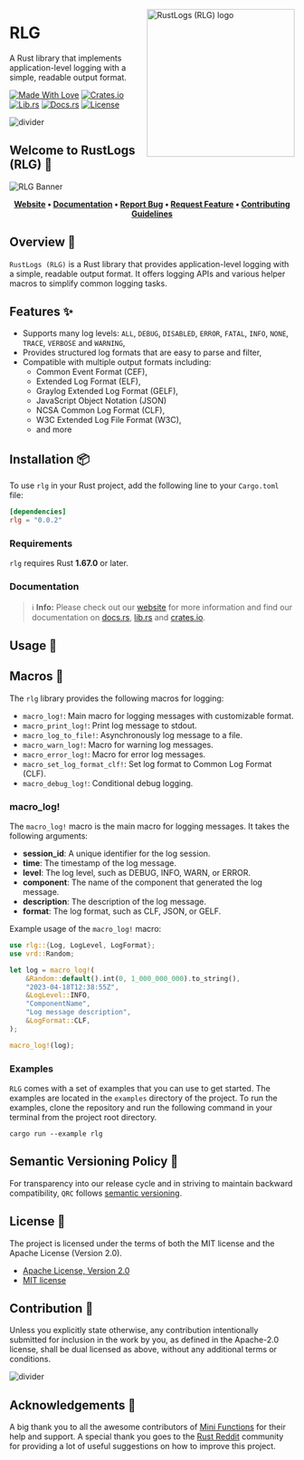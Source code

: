 <!-- markdownlint-disable MD033 MD041 -->

<img src="https://kura.pro/rlg/images/logos/rlg.svg"
alt="RustLogs (RLG) logo" height="261" width="261" align="right" />

<!-- markdownlint-enable MD033 MD041 -->

# RLG

A Rust library that implements application-level logging with a simple, readable output format.

[![Made With Love][made-with-rust]][05]
[![Crates.io][crates-badge]][07]
[![Lib.rs][libs-badge]][09]
[![Docs.rs][docs-badge]][08]
[![License][license-badge]][02]

![divider][divider]

## Welcome to RustLogs (RLG) 👋

![RLG Banner][banner]

<!-- markdownlint-disable MD033 -->
<center>

**[Website][00]
• [Documentation][08]
• [Report Bug][03]
• [Request Feature][03]
• [Contributing Guidelines][04]**

</center>

<!-- markdownlint-enable MD033 -->

## Overview 📖

`RustLogs (RLG)` is a Rust library that provides application-level logging with
a simple, readable output format. It offers logging APIs and various helper
macros to simplify common logging tasks.

## Features ✨

- Supports many log levels: `ALL`, `DEBUG`, `DISABLED`, `ERROR`,
  `FATAL`, `INFO`, `NONE`, `TRACE`, `VERBOSE` and `WARNING`,
- Provides structured log formats that are easy to parse and filter,
- Compatible with multiple output formats including:
  - Common Event Format (CEF),
  - Extended Log Format (ELF),
  - Graylog Extended Log Format (GELF),
  - JavaScript Object Notation (JSON)
  - NCSA Common Log Format (CLF),
  - W3C Extended Log File Format (W3C),
  - and more

## Installation 📦

To use `rlg` in your Rust project, add the following line to your `Cargo.toml` file:

```toml
[dependencies]
rlg = "0.0.2"
```

### Requirements

`rlg` requires Rust **1.67.0** or later.

### Documentation

> ℹ️ **Info:** Please check out our [website][00] for more information
and find our documentation on [docs.rs][08], [lib.rs][09] and
[crates.io][07].

## Usage 📖

## Macros 🔨

The `rlg` library provides the following macros for logging:

- `macro_log!`: Main macro for logging messages with customizable format.
- `macro_print_log!`: Print log message to stdout.
- `macro_log_to_file!`: Asynchronously log message to a file.
- `macro_warn_log!`: Macro for warning log messages.
- `macro_error_log!`: Macro for error log messages.
- `macro_set_log_format_clf!`: Set log format to Common Log Format (CLF).
- `macro_debug_log!`: Conditional debug logging.

### macro_log!

The `macro_log!` macro is the main macro for logging messages. It takes the following arguments:

- **session_id**: A unique identifier for the log session.
- **time**: The timestamp of the log message.
- **level**: The log level, such as DEBUG, INFO, WARN, or ERROR.
- **component**: The name of the component that generated the log message.
- **description**: The description of the log message.
- **format**: The log format, such as CLF, JSON, or GELF.


Example usage of the `macro_log!` macro:

```rust
use rlg::{Log, LogLevel, LogFormat};
use vrd::Random;

let log = macro_log!(
    &Random::default().int(0, 1_000_000_000).to_string(),
    "2023-04-18T12:38:55Z",
    &LogLevel::INFO,
    "ComponentName",
    "Log message description",
    &LogFormat::CLF,
);

macro_log!(log);
```

### Examples

`RLG` comes with a set of examples that you can use to get started. The
examples are located in the `examples` directory of the project. To run
the examples, clone the repository and run the following command in your
terminal from the project root directory.

```shell
cargo run --example rlg
```

## Semantic Versioning Policy 🚥

For transparency into our release cycle and in striving to maintain
backward compatibility, `QRC` follows [semantic versioning][06].

## License 📝

The project is licensed under the terms of both the MIT license and the
Apache License (Version 2.0).

- [Apache License, Version 2.0][01]
- [MIT license][02]

## Contribution 🤝

Unless you explicitly state otherwise, any contribution intentionally
submitted for inclusion in the work by you, as defined in the Apache-2.0
license, shall be dual licensed as above, without any additional terms
or conditions.

![divider][divider]

## Acknowledgements 💙

A big thank you to all the awesome contributors of [Mini Functions][05]
for their help and support. A special thank you goes to the
[Rust Reddit](https://www.reddit.com/r/rust/) community for providing a
lot of useful suggestions on how to improve this project.

[00]: https://rustlogs.com
[01]: http://www.apache.org/licenses/LICENSE-2.0
[02]: http://opensource.org/licenses/MIT
[03]: https://github.com/sebastienrousseau/rlg/issues
[04]: https://raw.githubusercontent.com/sebastienrousseau/rlg/main/.github/CONTRIBUTING.md
[05]: https://github.com/sebastienrousseau/rlg/graphs/contributors
[06]: http://semver.org/
[07]: https://crates.io/crates/rlg
[08]: https://docs.rs/rlg
[09]: https://lib.rs/crates/rlg
[10]: https://github.com/sebastienrousseau/rlg

[banner]: https://kura.pro/rlg/images/titles/title-rlg.svg "RLG Banner"
[crates-badge]: https://img.shields.io/crates/v/rlg.svg?style=for-the-badge 'Crates.io'
[divider]: https://raw.githubusercontent.com/sebastienrousseau/vault/main/assets/elements/divider.svg "divider"
[docs-badge]: https://img.shields.io/docsrs/rlg.svg?style=for-the-badge 'Docs.rs'
[libs-badge]: https://img.shields.io/badge/lib.rs-v0.0.2-orange.svg?style=for-the-badge 'Lib.rs'
[license-badge]: https://img.shields.io/crates/l/rlg.svg?style=for-the-badge 'License'
[made-with-rust]: https://img.shields.io/badge/rust-f04041?style=for-the-badge&labelColor=c0282d&logo=rust 'Made With Rust'
